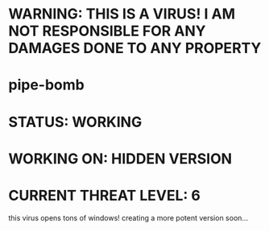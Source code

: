 # WARNING: THIS IS A VIRUS! I AM NOT RESPONSIBLE FOR ANY DAMAGES DONE TO ANY PROPERTY
# pipe-bomb
# STATUS: WORKING
# WORKING ON: HIDDEN VERSION
# CURRENT THREAT LEVEL: 6

this virus opens tons of windows!
creating a more potent version soon...


